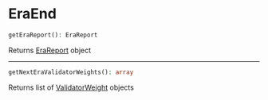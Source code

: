 # EraEnd

```php
getEraReport(): EraReport
```
Returns [EraReport](EraReport.md) object

---
```php
getNextEraValidatorWeights(): array
```
Returns list of [ValidatorWeight](ValidatorWeight.md) objects
